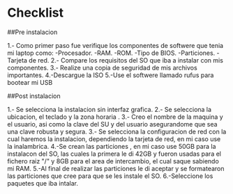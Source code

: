 # Checklist

##Pre instalacion 

1.- Como primer paso fue verifique los componentes de softwere que tenia mi laptop como:
  -Procesador.
  -RAM.
  -ROM.
  -Tipo de BIOS.
  -Particiones.
  -Tarjeta de red.
2.- Compare los requisitos del SO que iba a instalar con mis componentes.
3.- Realize una copia de seguridad de mis archivos importantes.
4.-Descargue la ISO
5.-Use el softwere llamado rufus para bootear mi USB

##Post instalacion

1.- Se selecciona la instalacion sin interfaz grafica.
2.- Se selecciona la ubicacion, el teclado y la zona horaria .
3.- Creo el nombre de la maquina y el usuario, asi como la clave del SU y del usuario asegurandome que sea una clave robusta y segura.
3.- Se selecciona la configuracion de red con la cual  haremos la instalacion, dependiendo la tarjeta de red, en mi caso use la inalambrica.
4.-Se crean las particiones , en mi caso use 50GB para la instalacon del SO, las cuales la primera le di 42GB y fueron usadas para el fichero raiz "/" y 8GB para el area de 
intercambio, el cual saque sabiendo  mi RAM.
5.-Al final de realizar las particiones le di aceptar y se formatearon las particiones que cree para que se les instale el SO.
6.-Seleccione los paquetes que iba intalar.
